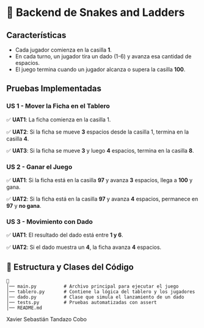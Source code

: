 # 🎲 Backend de Snakes and Ladders

## Características
- Cada jugador comienza en la casilla **1**.
- En cada turno, un jugador tira un dado (1-6) y avanza esa cantidad de espacios.
- El juego termina cuando un jugador alcanza o supera la casilla **100**.

## Pruebas Implementadas
### **US 1 - Mover la Ficha en el Tablero**
✅ **UAT1**: La ficha comienza en la casilla 1.

✅ **UAT2**: Si la ficha se mueve **3** espacios desde la casilla 1, termina en la casilla **4**.

✅ **UAT3**: Si la ficha se mueve **3** y luego **4** espacios, termina en la casilla **8**.

### **US 2 - Ganar el Juego**
✅ **UAT1**: Si la ficha está en la casilla **97** y avanza **3** espacios, llega a **100** y gana.

✅ **UAT2**: Si la ficha está en la casilla **97** y avanza **4** espacios, permanece en **97** y **no gana**.

### **US 3 - Movimiento con Dado**
✅ **UAT1**: El resultado del dado está entre **1 y 6**.

✅ **UAT2**: Si el dado muestra un **4**, la ficha avanza **4** espacios.

## 📌 Estructura y Clases del Código
```
📂 
│── main.py          # Archivo principal para ejecutar el juego
│── tablero.py       # Contiene la lógica del tablero y los jugadores
│── dado.py          # Clase que simula el lanzamiento de un dado
│── tests.py         # Pruebas automatizadas con assert
│── README.md        
```

Xavier Sebastián Tandazo Cobo

